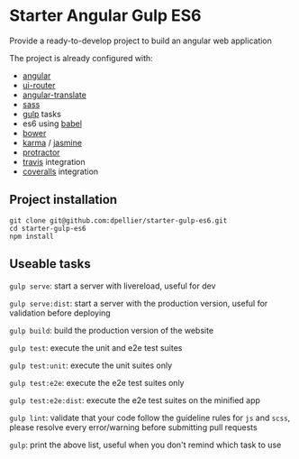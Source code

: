 # Starter Angular Gulp ES6
Provide a ready-to-develop project to build an angular web application

The project is already configured with:
- [angular](https://angularjs.org/)
- [ui-router](https://ui-router.github.io/)
- [angular-translate](https://angular-translate.github.io/)
- [sass](http://sass-lang.com/)
- [gulp](http://gulpjs.com/) tasks
- es6 using [babel](https://babeljs.io/)
- [bower](https://bower.io/)
- [karma](https://karma-runner.github.io) / [jasmine](https://jasmine.github.io/)
- [protractor](http://www.protractortest.org/#/)
- [travis](https://travis-ci.org/) integration
- [coveralls](https://coveralls.io/) integration

## Project installation

```
git clone git@github.com:dpellier/starter-gulp-es6.git
cd starter-gulp-es6
npm install
```

## Useable tasks

`gulp serve`: start a server with livereload, useful for dev

`gulp serve:dist`: start a server with the production version, useful for validation before deploying

`gulp build`: build the production version of the website

`gulp test`: execute the unit and e2e test suites

`gulp test:unit`: execute the unit suites only

`gulp test:e2e`: execute the e2e test suites only

`gulp test:e2e:dist`: execute the e2e test suites on the minified app

`gulp lint`: validate that your code follow the guideline rules for `js` and `scss`, please resolve every error/warning before submitting pull requests

`gulp`: print the above list, useful when you don't remind which task to use
